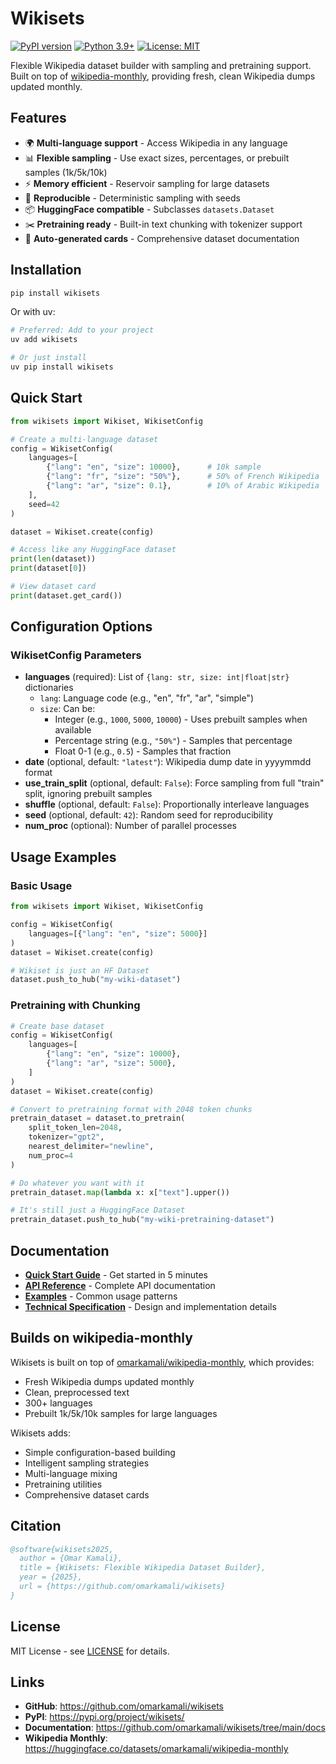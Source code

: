 # Wikisets

[![PyPI version](https://badge.fury.io/py/wikisets.svg)](https://badge.fury.io/py/wikisets)
[![Python 3.9+](https://img.shields.io/badge/python-3.9+-blue.svg)](https://www.python.org/downloads/)
[![License: MIT](https://img.shields.io/badge/License-MIT-yellow.svg)](https://opensource.org/licenses/MIT)

Flexible Wikipedia dataset builder with sampling and pretraining support. Built on top of [wikipedia-monthly](https://huggingface.co/datasets/omarkamali/wikipedia-monthly), providing fresh, clean Wikipedia dumps updated monthly.

## Features

- 🌍 **Multi-language support** - Access Wikipedia in any language
- 📊 **Flexible sampling** - Use exact sizes, percentages, or prebuilt samples (1k/5k/10k)
- ⚡ **Memory efficient** - Reservoir sampling for large datasets
- 🔄 **Reproducible** - Deterministic sampling with seeds
- 📦 **HuggingFace compatible** - Subclasses `datasets.Dataset`
- ✂️ **Pretraining ready** - Built-in text chunking with tokenizer support
- 📝 **Auto-generated cards** - Comprehensive dataset documentation

## Installation

```bash
pip install wikisets
```

Or with uv:
```bash
# Preferred: Add to your project
uv add wikisets

# Or just install
uv pip install wikisets
```

## Quick Start

```python
from wikisets import Wikiset, WikisetConfig

# Create a multi-language dataset
config = WikisetConfig(
    languages=[
        {"lang": "en", "size": 10000},      # 10k sample
        {"lang": "fr", "size": "50%"},      # 50% of French Wikipedia
        {"lang": "ar", "size": 0.1},        # 10% of Arabic Wikipedia
    ],
    seed=42
)

dataset = Wikiset.create(config)

# Access like any HuggingFace dataset
print(len(dataset))
print(dataset[0])

# View dataset card
print(dataset.get_card())
```

## Configuration Options

### WikisetConfig Parameters

- **languages** (required): List of `{lang: str, size: int|float|str}` dictionaries
  - `lang`: Language code (e.g., "en", "fr", "ar", "simple")
  - `size`: Can be:
    - Integer (e.g., `1000`, `5000`, `10000`) - Uses prebuilt samples when available
    - Percentage string (e.g., `"50%"`) - Samples that percentage
    - Float 0-1 (e.g., `0.5`) - Samples that fraction
- **date** (optional, default: `"latest"`): Wikipedia dump date in yyyymmdd format
- **use_train_split** (optional, default: `False`): Force sampling from full "train" split, ignoring prebuilt samples
- **shuffle** (optional, default: `False`): Proportionally interleave languages
- **seed** (optional, default: `42`): Random seed for reproducibility
- **num_proc** (optional): Number of parallel processes

## Usage Examples

### Basic Usage

```python
from wikisets import Wikiset, WikisetConfig

config = WikisetConfig(
    languages=[{"lang": "en", "size": 5000}]
)
dataset = Wikiset.create(config)

# Wikiset is just an HF Dataset
dataset.push_to_hub("my-wiki-dataset")
```

### Pretraining with Chunking

```python
# Create base dataset
config = WikisetConfig(
    languages=[
        {"lang": "en", "size": 10000},
        {"lang": "ar", "size": 5000},
    ]
)
dataset = Wikiset.create(config)

# Convert to pretraining format with 2048 token chunks
pretrain_dataset = dataset.to_pretrain(
    split_token_len=2048,
    tokenizer="gpt2",
    nearest_delimiter="newline",
    num_proc=4
)

# Do whatever you want with it
pretrain_dataset.map(lambda x: x["text"].upper())

# It's still just a HuggingFace Dataset
pretrain_dataset.push_to_hub("my-wiki-pretraining-dataset")
```

## Documentation

- **[Quick Start Guide](docs/quickstart.md)** - Get started in 5 minutes
- **[API Reference](docs/api.md)** - Complete API documentation
- **[Examples](docs/examples.md)** - Common usage patterns
- **[Technical Specification](SPEC.md)** - Design and implementation details

## Builds on wikipedia-monthly

Wikisets is built on top of [omarkamali/wikipedia-monthly](https://huggingface.co/datasets/omarkamali/wikipedia-monthly), which provides:

- Fresh Wikipedia dumps updated monthly
- Clean, preprocessed text
- 300+ languages
- Prebuilt 1k/5k/10k samples for large languages

Wikisets adds:
- Simple configuration-based building
- Intelligent sampling strategies
- Multi-language mixing
- Pretraining utilities
- Comprehensive dataset cards

## Citation

```bibtex
@software{wikisets2025,
  author = {Omar Kamali},
  title = {Wikisets: Flexible Wikipedia Dataset Builder},
  year = {2025},
  url = {https://github.com/omarkamali/wikisets}
}
```

## License

MIT License - see [LICENSE](LICENSE) for details.

## Links

- **GitHub**: https://github.com/omarkamali/wikisets
- **PyPI**: https://pypi.org/project/wikisets/
- **Documentation**: https://github.com/omarkamali/wikisets/tree/main/docs
- **Wikipedia Monthly**: https://huggingface.co/datasets/omarkamali/wikipedia-monthly
